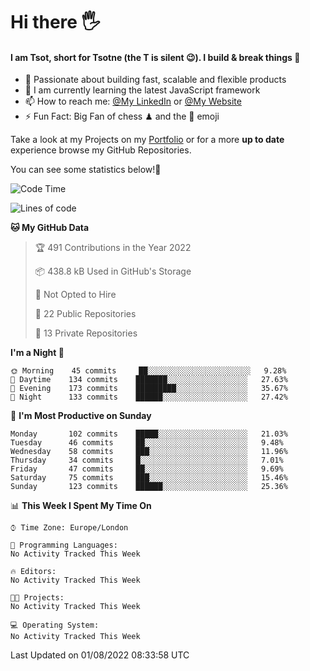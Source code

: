 # Hi there :raised_hand_with_fingers_splayed:
#### I am Tsot, short for Tsotne (the T is silent :wink:). I build & break things :space_invader:
- :telescope: Passionate about building fast, scalable and flexible products
- :seedling: I am currently learning the latest JavaScript framework 
- :mailbox: How to reach me: [@My LinkedIn](https://www.linkedin.com/in/tsotne-gvadzabia/) or [@My Website](https://tsotne.co.uk/contact)
- :zap: Fun Fact: Big Fan of chess ♟ and the 👾 emoji

Take a look at my Projects on my [Portfolio](https://tsotne.co.uk/) or for a more **up to date** experience browse my GitHub Repositories.

You can see some statistics below!:space_invader:
<!--START_SECTION:waka-->
![Code Time](http://img.shields.io/badge/Code%20Time-761%20hrs%202%20mins-blue)

![Lines of code](https://img.shields.io/badge/From%20Hello%20World%20I%27ve%20Written-626%20Thousand%20lines%20of%20code-blue)

**🐱 My GitHub Data** 

> 🏆 491 Contributions in the Year 2022
 > 
> 📦 438.8 kB Used in GitHub's Storage 
 > 
> 🚫 Not Opted to Hire
 > 
> 📜 22 Public Repositories 
 > 
> 🔑 13 Private Repositories  
 > 
**I'm a Night 🦉** 

```text
🌞 Morning    45 commits     ██░░░░░░░░░░░░░░░░░░░░░░░   9.28% 
🌆 Daytime    134 commits    ███████░░░░░░░░░░░░░░░░░░   27.63% 
🌃 Evening    173 commits    █████████░░░░░░░░░░░░░░░░   35.67% 
🌙 Night      133 commits    ██████░░░░░░░░░░░░░░░░░░░   27.42%

```
📅 **I'm Most Productive on Sunday** 

```text
Monday       102 commits    █████░░░░░░░░░░░░░░░░░░░░   21.03% 
Tuesday      46 commits     ██░░░░░░░░░░░░░░░░░░░░░░░   9.48% 
Wednesday    58 commits     ███░░░░░░░░░░░░░░░░░░░░░░   11.96% 
Thursday     34 commits     █░░░░░░░░░░░░░░░░░░░░░░░░   7.01% 
Friday       47 commits     ██░░░░░░░░░░░░░░░░░░░░░░░   9.69% 
Saturday     75 commits     ███░░░░░░░░░░░░░░░░░░░░░░   15.46% 
Sunday       123 commits    ██████░░░░░░░░░░░░░░░░░░░   25.36%

```


📊 **This Week I Spent My Time On** 

```text
⌚︎ Time Zone: Europe/London

💬 Programming Languages: 
No Activity Tracked This Week

🔥 Editors: 
No Activity Tracked This Week

🐱‍💻 Projects: 
No Activity Tracked This Week

💻 Operating System: 
No Activity Tracked This Week

```


 Last Updated on 01/08/2022 08:33:58 UTC
<!--END_SECTION:waka-->
